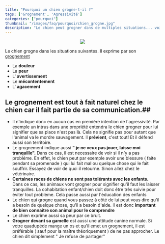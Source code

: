 ```yaml
---
title: "Pourquoi un chien grogne-t-il ?"
tags: ['Grognement', 'Agressivité']
categories: ["pourquoi"]
thumbnail: "/images/faq/pourquoi/chien_grogne.jpg"
description: "Le chien peut grogner dans de multiples situations... voici les plus importantes."
---
```



<p align="center"><img src="/images/faq/pourquoi/chien_grogne.jpg"/></p>


Le chien grogne dans les situations suivantes. Il exprime par son <a href="http://www.chien-calme.com/actualites/grognement-chien/" target="_blank"> grognement </a>


<ul> <li> La <b>douleur</b></li>
<li>La <b>peur</b></li>
<li>L'<b> avertissement</b></li>
<li>Le <b> mécontentement</b></li>
<li>L'<b> agacement</b></li> </ul>

## Le grognement est tout à fait naturel chez le chien car il <b>fait partie de sa communication</b>.##

<ul> <li>Il n'indique donc en aucun cas en première intention de l'agressivité. Par exemple un intrus dans une propriété entendra le chien grogner pour lui signifier que sa place n'est pas là. Cela ne signifie pas pour autant que l'animal va le mordre sauvagement. Il<b> prévient</b>, c'est tout! Et il défend aussi son territoire.</li>

<li> Le grognement indique aussi <b>" je ne veux pas jouer, laisse moi tranquille".</b> Dans ce cas, il est necessaire de voir si il n'y a pas probléme. En effet, le chien peut par exemple avoir une blessure ( faite pendant sa promenade ) qui lui fait mal ou quelque chose qui le fait souffrir. Essayez de voir de quoi il retourne. Sinon allez chez le vétérinaire. </li>


<li> <b> Certaines races de chiens ne sont pas tolérants avec les enfants.</b>
Dans ce cas, les animaux vont grogner pour signifier qu'il faut les laisser tranquilles. La cohabitation enfant/chien doit donc être très suivie pour éviter tout probléme. Cela passe aussi par l'éducation des enfants </li>



<li> Le chien qui grogne quand vous passez à côté de lui peut vous dire qu'il a besoin de quelque chose, qu'il a besoin d'aide. Il est donc <b> important de bien connaitre son animal pour le comprendre </b> </li>

<li> Le chien exprime aussi sa peur par ce bruit. </li>

<li> <b>Grogner devant sa gamelle</b> est aussi une attitude canine normale. Si votre quadupéde mange un os et qu'il emet un grognement, il est préférable ( sauf pour la maître théoriquement ) de ne pas approcher. Le chien dit simplement " Je refuse de partager"
